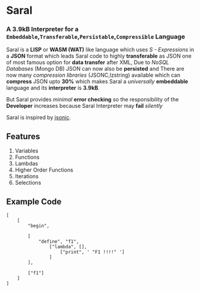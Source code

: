# Saral
### A 3.9kB Interpreter for a `Embeddable`,`Transferable`,`Persistable`,`Compressible` Language
Saral is a **LISP** or **WASM (WAT)** like language which uses *S - Expressions* in a **JSON** format which leads Saral code to highly **transferable** as JSON one of most famous option for **data transfer** after XML, Due to *NoSQL Databases* (Mongo DB) JSON can now also be **persisted** and There are now many *compression libraries* (JSONC,lzstring) available which can **compress** JSON upto **30%** which makes Saral a *universally* **embeddable** language and its **interpreter** is **3.9kB**.

But Saral provides *minimal* **error checking** so the responsibility of the **Developer** increases because Saral Interpreter may **fail** *silently*

Saral is inspired by [jsonic](https://github.com/zaach/jsonic).

## Features
1. Variables
2. Functions
3. Lambdas
4. Higher Order Functions
5. Iterations
6. Selections

## Example Code
```
[
    [
        "begin", 
        
        [
            "define", "f1", 
                ["lambda", [],
                    ["print", ' "F1 !!!!" ']
                ]
        ], 
        
        ["f1"]
    ]
]
```

